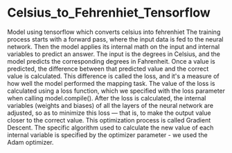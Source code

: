 # Celsius_to_Fehrenhiet_Tensorflow
Model using tensorflow which converts celsius into fehrenhiet
The training process starts with a forward pass, where the input data is fed to the neural network. 
Then the model applies its internal math on the input and internal variables to predict an answer.
The input is the degrees in Celsius, and the model predicts the corresponding degrees in Fahrenheit.
Once a value is predicted, the difference between that predicted value and the correct value is calculated. This difference is called the loss, and it's a measure of how well the model performed the mapping task. 
The value of the loss is calculated using a loss function, which we specified with the loss parameter when calling model.compile().
After the loss is calculated, the internal variables (weights and biases) of all the layers of the neural network are adjusted, so as to minimize this loss — that is, to make the output value closer to the correct value.
This optimization process is called Gradient Descent. The specific algorithm used to calculate the new value of each internal variable is specified by the optimizer parameter - we used the Adam optimizer.
